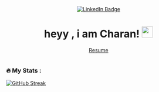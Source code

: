 <div id="header" align="center">
    <div id="badges">
    <a href="https://www.linkedin.com/in/charann06/">
      <img src="https://img.shields.io/badge/LinkedIn-blue?style=for-the-badge&logo=linkedin&logoColor=white" alt="LinkedIn Badge"/>
    </a>
  </div>
   <h1>
    heyy , i am Charan!  
    <img src="https://media.giphy.com/media/hvRJCLFzcasrR4ia7z/giphy.gif" width="30px"/>
  </h1>
    
  <a href="https://tinyurl.com/charannresume"> Resume</a>


  <img src="https://komarev.com/ghpvc/?username=charann29&style=flat-square&color=green" alt=""/>

</div display="flex">


<div>
<!-- 
[![Top Langs](https://github-readme-stats.vercel.app/api/top-langs/?username=charann29&layout=compact&theme=vision-friendly-dark)](https://github.com/anuraghazra/github-readme-stats) -->

### :fire: My Stats :
[![GitHub Streak](https://github-readme-streak-stats.herokuapp.com/?user=charann29&&theme=merko&border_radius=50&date_format=j%20M%5B%20Y%5D)](https://git.io/streak-stats)
  

 </div>
